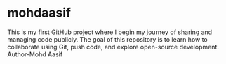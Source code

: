# mohdaasif
This is my first GitHub project where I begin my journey of sharing and managing code publicly. The goal of this repository is to learn how to collaborate using Git, push code, and explore open-source development.
Author-Mohd Aasif
